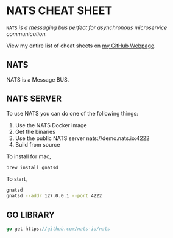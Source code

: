 # NATS CHEAT SHEET

`NATS` _is a messaging bus perfect for asynchronous microservice communication._

View my entire list of cheat sheets on
[my GitHub Webpage](https://jeffdecola.github.io/my-cheat-sheets/).

## NATS

NATS is a Message BUS.

## NATS SERVER

To use NATS you can do one of the following things:

1. Use the NATS Docker image
1. Get the binaries
1. Use the public NATS server nats://demo.nats.io:4222
1. Build from source

To install for mac,

```bash
brew install gnatsd
```

To start,

```bash
gnatsd
gnatsd --addr 127.0.0.1 --port 4222
```

## GO LIBRARY

```go
go get https://github.com/nats-io/nats
```
